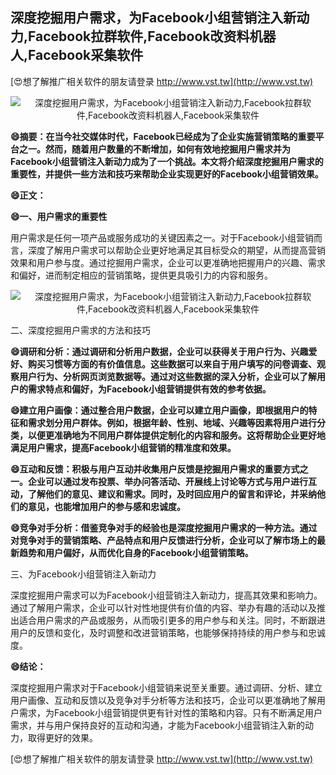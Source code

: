 ## **深度挖掘用户需求，为Facebook小组营销注入新动力,Facebook拉群软件,Facebook改资料机器人,Facebook采集软件**

[😍想了解推广相关软件的朋友请登录 http://www.vst.tw](http://www.vst.tw)

 <center><img src="https://vst.tw/MP4/tuiguang/png/8.png" alt="深度挖掘用户需求，为Facebook小组营销注入新动力,Facebook拉群软件,Facebook改资料机器人,Facebook采集软件"></center>

**😄摘要：在当今社交媒体时代，Facebook已经成为了企业实施营销策略的重要平台之一。然而，随着用户数量的不断增加，如何有效地挖掘用户需求并为Facebook小组营销注入新动力成为了一个挑战。本文将介绍深度挖掘用户需求的重要性，并提供一些方法和技巧来帮助企业实现更好的Facebook小组营销效果。**

**😄正文：**

**😄一、用户需求的重要性**

用户需求是任何一项产品或服务成功的关键因素之一。对于Facebook小组营销而言，深度了解用户需求可以帮助企业更好地满足其目标受众的期望，从而提高营销效果和用户参与度。通过挖掘用户需求，企业可以更准确地把握用户的兴趣、需求和偏好，进而制定相应的营销策略，提供更具吸引力的内容和服务。

 <center><img src="https://vst.tw/MP4/tuiguang/png/7.png" alt="深度挖掘用户需求，为Facebook小组营销注入新动力,Facebook拉群软件,Facebook改资料机器人,Facebook采集软件"></center>

二、深度挖掘用户需求的方法和技巧

**😄调研和分析：通过调研和分析用户数据，企业可以获得关于用户行为、兴趣爱好、购买习惯等方面的有价值信息。这些数据可以来自于用户填写的问卷调查、观察用户行为、分析网页浏览数据等。通过对这些数据的深入分析，企业可以了解用户的需求特点和偏好，为Facebook小组营销提供有效的参考依据。**

**😄建立用户画像：通过整合用户数据，企业可以建立用户画像，即根据用户的特征和需求划分用户群体。例如，根据年龄、性别、地域、兴趣等因素将用户进行分类，以便更准确地为不同用户群体提供定制化的内容和服务。这将帮助企业更好地满足用户需求，提高Facebook小组营销的精准度和效果。**

**😄互动和反馈：积极与用户互动并收集用户反馈是挖掘用户需求的重要方式之一。企业可以通过发布投票、举办问答活动、开展线上讨论等方式与用户进行互动，了解他们的意见、建议和需求。同时，及时回应用户的留言和评论，并采纳他们的意见，也能增加用户的参与感和忠诚度。**

**😄竞争对手分析：借鉴竞争对手的经验也是深度挖掘用户需求的一种方法。通过对竞争对手的营销策略、产品特点和用户反馈进行分析，企业可以了解市场上的最新趋势和用户偏好，从而优化自身的Facebook小组营销策略。**

三、为Facebook小组营销注入新动力

深度挖掘用户需求可以为Facebook小组营销注入新动力，提高其效果和影响力。通过了解用户需求，企业可以针对性地提供有价值的内容、举办有趣的活动以及推出适合用户需求的产品或服务，从而吸引更多的用户参与和关注。同时，不断跟进用户的反馈和变化，及时调整和改进营销策略，也能够保持持续的用户参与和忠诚度。

**😄结论：**

深度挖掘用户需求对于Facebook小组营销来说至关重要。通过调研、分析、建立用户画像、互动和反馈以及竞争对手分析等方法和技巧，企业可以更准确地了解用户需求，为Facebook小组营销提供更有针对性的策略和内容。只有不断满足用户需求，并与用户保持良好的互动和沟通，才能为Facebook小组营销注入新的动力，取得更好的效果。

[😍想了解推广相关软件的朋友请登录 http://www.vst.tw](http://www.vst.tw)




